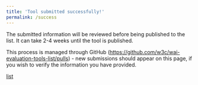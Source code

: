 ```yaml
---
title: 'Tool submitted successfully!'
permalink: /success
---
```


The submitted information will be reviewed before being published to the list. It can take 2-4 weeks until the tool is published.

This process is managed through GitHub (<a href="https://github.com/w3c/wai-evaluation-tools-list/pulls" target="_blank">https://github.com/w3c/wai-evaluation-tools-list/pulls</a>) - new submissions should appear on this page, if you wish to verify the information you have provided.

[list](/list-of-evaluation-tools/)